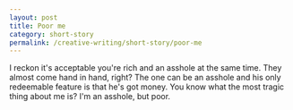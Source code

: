 ```yaml
---
layout: post
title: Poor me
category: short-story
permalink: /creative-writing/short-story/poor-me
---
```


I reckon it's acceptable you're rich and an asshole at the same time. They almost come hand in hand, right? The one can be an asshole and his only redeemable feature is that he's got money. You know what the most tragic thing about me is? I'm an asshole, but poor.
<br /><br />
